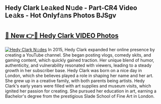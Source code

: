 ## Hedy Clark Le𝚊ked N𝚞de - Part-CR4 Video Le𝚊ks - Hot Onlyf𝚊ns Photos BJSgv

# <h2><a href="http://ab85851.deff.icu/?id=Hedy+Clark">🔗 New 👉🔴 Hedy Clark VIDEO Photos</a></h2>

[![Hedy Clark N𝚞des](https://i.imgur.com/rIISA9y.gif)](http://ab85851.deff.icu/?id=Hedy+Clark)
In 2015, Hedy Clark expanded her online presence by creating a YouTube channel. She began posting vlogs, comedy skits, and gaming content, which quickly gained traction. Her unique blend of humor, authenticity, and vulnerability resonated with viewers, leading to a steady growth in her subscriber base. Hedy Clark was born on a nice day in London, which she believes played a role in shaping her name and her art. She grew up in a creative family, with both parents being artists. Hedy Clark's early years were filled with art supplies and museum visits, which ignited her passion for creating. She pursued her education in art, earning a Bachelor's degree from the prestigious Slade School of Fine Art in London.
